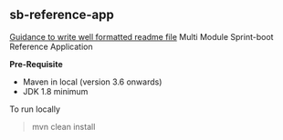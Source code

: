 ## sb-reference-app

[Guidance to write well formatted readme file](https://docs.github.com/en/github/writing-on-github/getting-started-with-writing-and-formatting-on-github/basic-writing-and-formatting-syntax)
Multi Module Sprint-boot Reference Application

**Pre-Requisite**
- Maven in local (version 3.6 onwards)
- JDK 1.8 minimum

To run locally
> mvn clean install

    
 